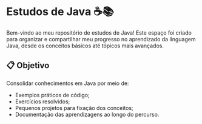 # Estudos de Java ☕📚

Bem-vindo ao meu repositório de estudos de Java! Este espaço foi criado para organizar e compartilhar meu progresso no aprendizado da linguagem Java, desde os conceitos básicos até tópicos mais avançados.

## 📋 Objetivo
Consolidar conhecimentos em Java por meio de:
- Exemplos práticos de código;
- Exercícios resolvidos;
- Pequenos projetos para fixação dos conceitos;
- Documentação das aprendizagens ao longo do percurso.
